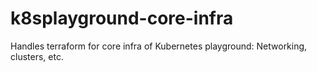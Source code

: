 # k8splayground-core-infra

Handles terraform for core infra of Kubernetes playground: Networking, clusters, etc.
